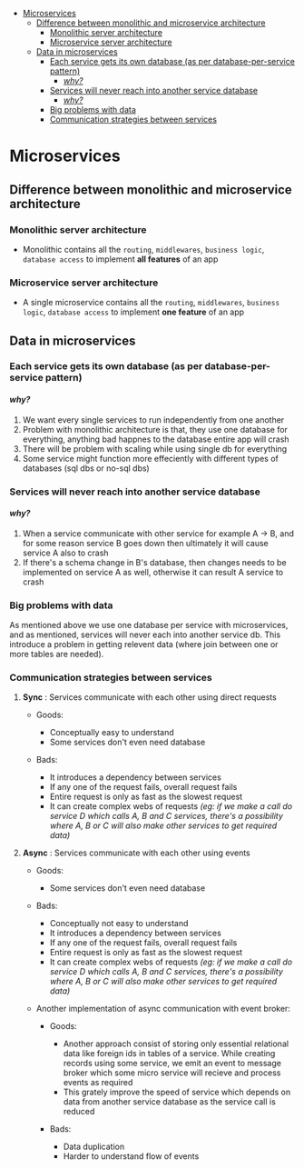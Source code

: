 - [Microservices](#microservices)
  - [Difference between monolithic and microservice architecture](#difference-between-monolithic-and-microservice-architecture)
    - [Monolithic server architecture](#monolithic-server-architecture)
    - [Microservice server architecture](#microservice-server-architecture)
  - [Data in microservices](#data-in-microservices)
    - [Each service gets its own database (as per database-per-service pattern)](#each-service-gets-its-own-database-as-per-database-per-service-pattern)
      - [*why?*](#why)
    - [Services will never reach into another service database](#services-will-never-reach-into-another-service-database)
      - [*why?*](#why-1)
    - [Big problems with data](#big-problems-with-data)
    - [Communication strategies between services](#communication-strategies-between-services)

# Microservices

## Difference between monolithic and microservice architecture

### Monolithic server architecture
- Monolithic contains all the `routing`, `middlewares`, `business logic`, `database access` to implement **all features** of an app

### Microservice server architecture
- A single microservice contains all the `routing`, `middlewares`, `business logic`, `database access` to implement **one feature** of an app


## Data in microservices
### Each service gets its own database (as per database-per-service pattern)
#### *why?*
1. We want every single services to run independently from one another
2. Problem with monolithic architecture is that, they use one database for everything, anything bad happnes to the database entire app will crash
3. There will be problem with scaling while using single db for everything
4. Some service might function more effeciently with different types of databases (sql dbs or no-sql dbs)

### Services will never reach into another service database
#### *why?*
1. When a service communicate with other service for example A -> B, and for some reason service B goes down then ultimately it will cause service A also to crash
2. If there's a schema change in B's database, then changes needs to be implemented on service A as well, otherwise it can result A service to crash


### Big problems with data
As mentioned above we use one database per service with microservices, and as mentioned, services will never each into another service db. This introduce a problem in getting relevent data (where join between one or more tables are needed).

### Communication strategies between services

1. **Sync** : Services communicate with each other using direct requests

    - Goods:
        - Conceptually easy to understand
        - Some services don't even need database

    - Bads:
        - It introduces a dependency between services
        - If any one of the request fails, overall request fails
        - Entire request is only as fast as the slowest request
        - It can create complex webs of requests *(eg: if we make a call do service D which calls A, B and C services, there's a possibility where A, B or C will also make other services to get required data)*

2. **Async** : Services communicate with each other using events

    - Goods:
        - Some services don't even need database

    - Bads:
        - Conceptually not easy to understand
        - It introduces a dependency between services
        - If any one of the request fails, overall request fails
        - Entire request is only as fast as the slowest request
        - It can create complex webs of requests *(eg: if we make a call do service D which calls A, B and C services, there's a possibility where A, B or C will also make other services to get required data)*

    - Another implementation of async communication with event broker:

        - Goods: 
            -   Another approach consist of storing only essential relational data like foreign ids in tables of a service. While creating records using some service, we emit an event to message broker which some micro service will recieve and process events as required
            - This grately improve the speed of service which depends on data from another service database as the service call is reduced

        -  Bads:
           -  Data duplication
           -  Harder to understand flow of events